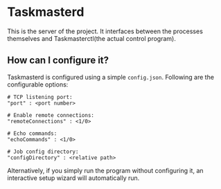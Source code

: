 #	Taskmasterd
This is the server of the project. It interfaces between the processes themselves and Taskmasterctl(the actual control program).

##	How can I configure it?
Taskmasterd is configured using a simple `config.json`. Following are the configurable options:

	# TCP listening port:
	"port" : <port number>

	# Enable remote connections:
	"remoteConnections" : <1/0>

	# Echo commands:
	"echoCommands" : <1/0>

	# Job config directory:
	"configDirectory" : <relative path>

Alternatively, if you simply run the program without configuring it, an interactive setup wizard will automatically run.
